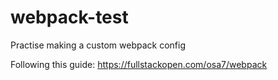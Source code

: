 # webpack-test

Practise making a custom webpack config

Following this guide: https://fullstackopen.com/osa7/webpack
